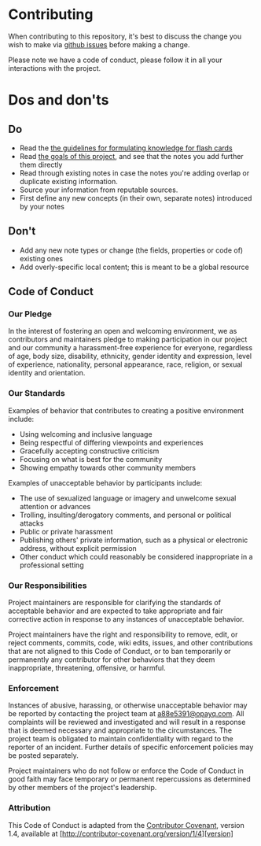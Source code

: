 # Contributing

When contributing to this repository, it's best to discuss the change you wish to make via [github issues](https://github.com/evolverine/covid-19-anki-deck/issues) before making a change.

Please note we have a code of conduct, please follow it in all your interactions with the project.

# Dos and don'ts

## Do

* Read the [the guidelines for formulating knowledge for flash cards](https://www.supermemo.com/en/articles/20rules)
* Read [the goals of this project](README.md#Goals), and see that the notes you add further them directly
* Read through existing notes in case the notes you're adding overlap or duplicate existing information.
* Source your information from reputable sources.
* First define any new concepts (in their own, separate notes) introduced by your notes


## Don't

* Add any new note types or change (the fields, properties or code of) existing ones
* Add overly-specific local content; this is meant to be a global resource

## Code of Conduct

### Our Pledge

In the interest of fostering an open and welcoming environment, we as contributors and maintainers pledge to making participation in our project and our community a harassment-free experience for everyone, regardless of age, body size, disability, ethnicity, gender identity and expression, level of experience, nationality, personal appearance, race, religion, or sexual identity and orientation.

### Our Standards

Examples of behavior that contributes to creating a positive environment
include:

* Using welcoming and inclusive language
* Being respectful of differing viewpoints and experiences
* Gracefully accepting constructive criticism
* Focusing on what is best for the community
* Showing empathy towards other community members

Examples of unacceptable behavior by participants include:

* The use of sexualized language or imagery and unwelcome sexual attention or advances
* Trolling, insulting/derogatory comments, and personal or political attacks
* Public or private harassment
* Publishing others' private information, such as a physical or electronic address, without explicit permission
* Other conduct which could reasonably be considered inappropriate in a
  professional setting

### Our Responsibilities

Project maintainers are responsible for clarifying the standards of acceptable behavior and are expected to take appropriate and fair corrective action in response to any instances of unacceptable behavior.

Project maintainers have the right and responsibility to remove, edit, or reject comments, commits, code, wiki edits, issues, and other contributions that are not aligned to this Code of Conduct, or to ban temporarily or permanently any contributor for other behaviors that they deem inappropriate, threatening, offensive, or harmful.

### Enforcement

Instances of abusive, harassing, or otherwise unacceptable behavior may be reported by contacting the project team at a88e5391@opayq.com. All complaints will be reviewed and investigated and will result in a response that is deemed necessary and appropriate to the circumstances. The project team is obligated to maintain confidentiality with regard to the reporter of an incident. Further details of specific enforcement policies may be posted separately.

Project maintainers who do not follow or enforce the Code of Conduct in good faith may face temporary or permanent repercussions as determined by other members of the project's leadership.

### Attribution

This Code of Conduct is adapted from the [Contributor Covenant][homepage], version 1.4,
available at [http://contributor-covenant.org/version/1/4][version]

[homepage]: http://contributor-covenant.org
[version]: http://contributor-covenant.org/version/1/4/